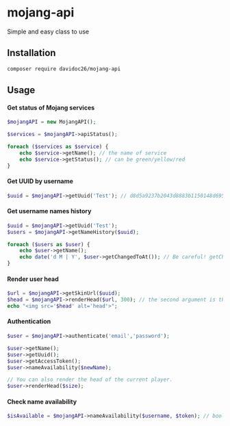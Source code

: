 # mojang-api

Simple and easy class to use

## Installation

```bash
composer require davidoc26/mojang-api
```

## Usage

#### Get status of Mojang services

```php
$mojangAPI = new MojangAPI();

$services = $mojangAPI->apiStatus();

foreach ($services as $service) {
    echo $service->getName(); // the name of service
    echo $service->getStatus(); // can be green/yellow/red
}
```

#### Get UUID by username

```php
$uuid = $mojangAPI->getUuid('Test'); // d8d5a9237b2043d8883b1150148d6955
```

#### Get username names history

```php
$uuid = $mojangAPI->getUuid('Test');
$users = $mojangAPI->getNameHistory($uuid);

foreach ($users as $user) {
    echo $user->getName();
    echo date('d M | Y', $user->getChangedToAt()); // Be careful! getChangedToAt() can return null
}
```

#### Render user head

```php
$url = $mojangAPI->getSkinUrl($uuid);
$head = $mojangAPI->renderHead($url, 300); // the second argument is the size of head
echo "<img src='$head' alt='head'>";
```

#### Authentication

```php
$user = $mojangAPI->authenticate('email','password');

$user->getName();
$user->getUuid();
$user->getAccessToken();
$user->nameAvailability($newName); 

// You can also render the head of the current player.
$user->renderHead($size);
```

#### Check name availability

```php
$isAvailable = $mojangAPI->nameAvailability($username, $token); // bool
```

